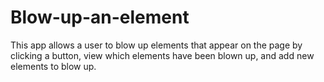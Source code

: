 # Blow-up-an-element
This app allows a user to blow up elements that appear on the page by clicking a button, view which elements have been blown up, and add new elements to blow up.
